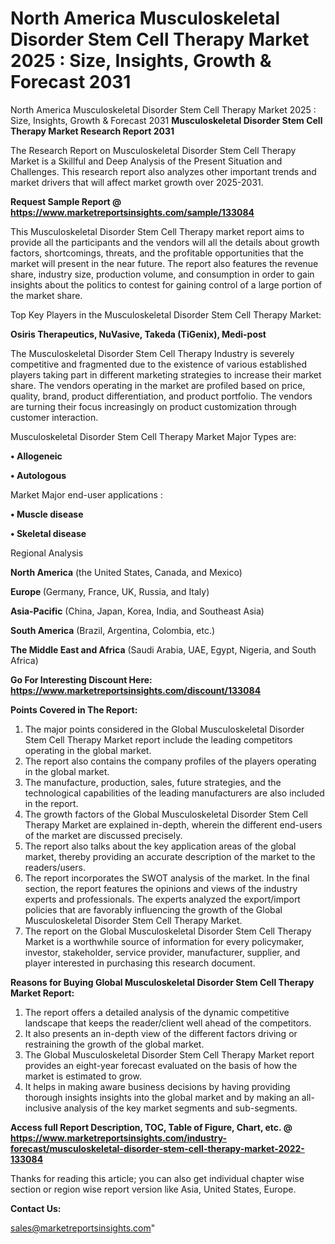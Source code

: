# North America Musculoskeletal Disorder Stem Cell Therapy Market 2025 : Size, Insights, Growth & Forecast 2031
North America Musculoskeletal Disorder Stem Cell Therapy Market 2025 : Size, Insights, Growth & Forecast 2031
<strong>Musculoskeletal Disorder Stem Cell Therapy Market Research Report 2031</strong>

The Research Report on Musculoskeletal Disorder Stem Cell Therapy Market is a Skillful and Deep Analysis of the Present Situation and Challenges. This research report also analyzes other important trends and market drivers that will affect market growth over 2025-2031.

<strong>Request Sample Report @ <a href=https://www.marketreportsinsights.com/sample/133084>https://www.marketreportsinsights.com/sample/133084</a></strong>

This Musculoskeletal Disorder Stem Cell Therapy market report aims to provide all the participants and the vendors will all the details about growth factors, shortcomings, threats, and the profitable opportunities that the market will present in the near future. The report also features the revenue share, industry size, production volume, and consumption in order to gain insights about the politics to contest for gaining control of a large portion of the market share.

Top Key Players in the Musculoskeletal Disorder Stem Cell Therapy Market:

<strong>Osiris Therapeutics, NuVasive, Takeda (TiGenix), Medi-post</strong>

The Musculoskeletal Disorder Stem Cell Therapy Industry is severely competitive and fragmented due to the existence of various established players taking part in different marketing strategies to increase their market share. The vendors operating in the market are profiled based on price, quality, brand, product differentiation, and product portfolio. The vendors are turning their focus increasingly on product customization through customer interaction.

Musculoskeletal Disorder Stem Cell Therapy Market Major Types are:

<strong>• Allogeneic

• Autologous</strong>

Market Major end-user applications :

<strong>• Muscle disease

• Skeletal disease</strong>

Regional Analysis

</u><strong><b>North America</b></strong> (the United States, Canada, and Mexico)

<strong><b>Europe </b></strong>(Germany, France, UK, Russia, and Italy)

<strong><b>Asia-Pacific</b></strong> (China, Japan, Korea, India, and Southeast Asia)

<strong><b>South America</b></strong> (Brazil, Argentina, Colombia, etc.)

<strong><b>The Middle East and Africa</b></strong> (Saudi Arabia, UAE, Egypt, Nigeria, and South Africa)

<strong>Go For Interesting Discount Here: <a href=https://www.marketreportsinsights.com/discount/133084>https://www.marketreportsinsights.com/discount/133084</a></strong>

<strong>Points Covered in The Report:</strong>
<ol>
  <li>The major points considered in the Global Musculoskeletal Disorder Stem Cell Therapy Market report include the leading competitors operating in the global market.</li>
  <li>The report also contains the company profiles of the players operating in the global market.</li>
  <li>The manufacture, production, sales, future strategies, and the technological capabilities of the leading manufacturers are also included in the report.</li>
  <li>The growth factors of the Global Musculoskeletal Disorder Stem Cell Therapy Market are explained in-depth, wherein the different end-users of the market are discussed precisely.</li>
  <li>The report also talks about the key application areas of the global market, thereby providing an accurate description of the market to the readers/users.</li>
  <li>The report incorporates the SWOT analysis of the market. In the final section, the report features the opinions and views of the industry experts and professionals. The experts analyzed the export/import policies that are favorably influencing the growth of the Global Musculoskeletal Disorder Stem Cell Therapy Market.</li>
  <li>The report on the Global Musculoskeletal Disorder Stem Cell Therapy Market is a worthwhile source of information for every policymaker, investor, stakeholder, service provider, manufacturer, supplier, and player interested in purchasing this research document.</li>
</ol>
<strong>Reasons for Buying Global Musculoskeletal Disorder Stem Cell Therapy Market Report:</strong>

<ol>
  <li>The report offers a detailed analysis of the dynamic competitive landscape that keeps the reader/client well ahead of the competitors.</li>
  <li>It also presents an in-depth view of the different factors driving or restraining the growth of the global market.</li>
  <li>The Global Musculoskeletal Disorder Stem Cell Therapy Market report provides an eight-year forecast evaluated on the basis of how the market is estimated to grow.</li>
  <li>It helps in making aware business decisions by having providing thorough insights insights into the global market and by making an all-inclusive analysis of the key market segments and sub-segments.</li>
</ol>
<strong>Access full Report Description, TOC, Table of Figure, Chart, etc. @ <a href=https://www.marketreportsinsights.com/industry-forecast/musculoskeletal-disorder-stem-cell-therapy-market-2022-133084>https://www.marketreportsinsights.com/industry-forecast/musculoskeletal-disorder-stem-cell-therapy-market-2022-133084</a></strong>


Thanks for reading this article; you can also get individual chapter wise section or region wise report version like Asia, United States, Europe.

<strong>Contact Us:</strong>

sales@marketreportsinsights.com"
